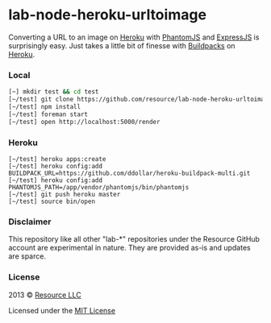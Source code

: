 
# lab-node-heroku-urltoimage

Converting a URL to an image on [Heroku](http://heroku.com) with
[PhantomJS](http://phantomjs.org/) and [ExpressJS](http://expressjs.com/) is
surprisingly easy. Just takes a little bit of finesse with
[Buildpacks](https://devcenter.heroku.com/articles/buildpack-binaries) on
[Heroku](http://heroku.com).

### Local

```sh
[~] mkdir test && cd test
[~/test] git clone https://github.com/resource/lab-node-heroku-urltoimage.git .
[~/test] npm install
[~/test] foreman start
[~/test] open http://localhost:5000/render
```

### Heroku

```
[~/test] heroku apps:create
[~/test] heroku config:add BUILDPACK_URL=https://github.com/ddollar/heroku-buildpack-multi.git
[~/test] heroku config:add PHANTOMJS_PATH=/app/vendor/phantomjs/bin/phantomjs
[~/test] git push heroku master
[~/test] source bin/open
```

### Disclaimer

This repository like all other "lab-&#42;" repositories under the Resource GitHub
account are experimental in nature. They are provided as-is and updates are sparce.

### License

2013 &copy; [Resource LLC](http://resource.com)

Licensed under the [MIT License](blob/master/LICENSE)

